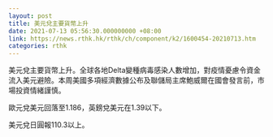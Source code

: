 ```yaml
---
layout: post
title: 美元兌主要貨幣上升
date: 2021-07-13 05:56:30.000000000 +08:00
link: https://news.rthk.hk/rthk/ch/component/k2/1600454-20210713.htm
categories: rthk
---
```


美元兌主要貨幣上升。全球各地Delta變種病毒感染人數增加，對疫情憂慮令資金流入美元避險。本周美國多項經濟數據公布及聯儲局主席鮑威爾在國會發言前，市場投資情緒謹慎。

歐元兌美元回落至1.186，英鎊兌美元在1.39以下。

美元兌日圓報110.3以上。
